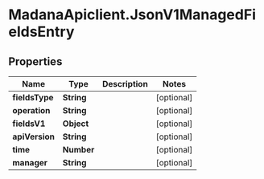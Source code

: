 # MadanaApiclient.JsonV1ManagedFieldsEntry

## Properties

Name | Type | Description | Notes
------------ | ------------- | ------------- | -------------
**fieldsType** | **String** |  | [optional] 
**operation** | **String** |  | [optional] 
**fieldsV1** | **Object** |  | [optional] 
**apiVersion** | **String** |  | [optional] 
**time** | **Number** |  | [optional] 
**manager** | **String** |  | [optional] 


